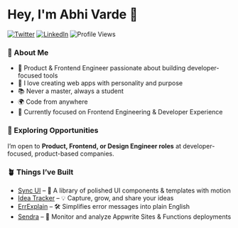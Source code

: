 <div>

# Hey, I'm Abhi Varde 👋

<a href="https://twitter.com/varde_abhi" target="_blank"><img src="https://img.shields.io/twitter/follow/varde_abhi?style=social" alt="Twitter"></a>
<a href="https://www.linkedin.com/in/abhi-varde-6634551b1/" target="_blank"><img src="https://img.shields.io/badge/LinkedIn-%230077B5.svg?&style=flat-square&logo=linkedin&logoColor=white" alt="LinkedIn"></a>
<img src="https://komarev.com/ghpvc/?username=AbhiVarde&style=flat-square&color=brightgreen&label=Profile%20Views" alt="Profile Views" />

</div>

### 🧩 About Me

- 💼 Product & Frontend Engineer passionate about building developer-focused tools  
- 🚀 I love creating web apps with personality and purpose  
- 📚 Never a master, always a student  
- 🌍 Code from anywhere  
- 🎯 Currently focused on Frontend Engineering & Developer Experience  

### 🌱 Exploring Opportunities  

I’m open to **Product, Frontend, or Design Engineer roles** at developer-focused, product-based companies.

### 🪴 Things I’ve Built  

- [Sync UI](https://syncui.design) – 🎨 A library of polished UI components & templates with motion  
- [Idea Tracker](https://idea-tracker-v2.appwrite.network) – 💡 Capture, grow, and share your ideas  
- [ErrExplain](https://errexplain.appwrite.network) – 🛠️ Simplifies error messages into plain English  
- [Sendra](https://sendra.vercel.app/) – 📡 Monitor and analyze Appwrite Sites & Functions deployments  